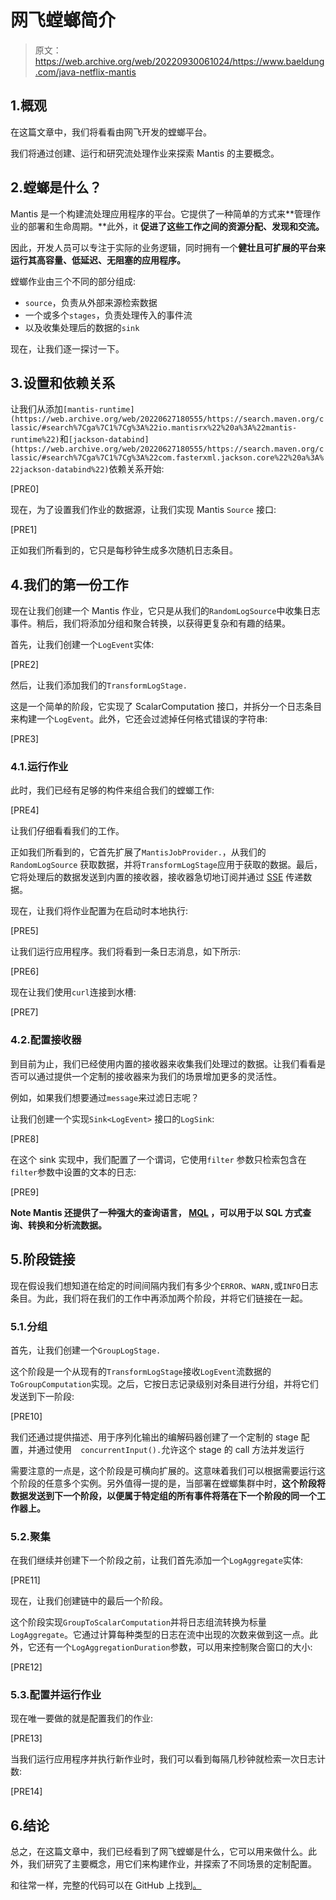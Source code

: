 # 网飞螳螂简介

> 原文：<https://web.archive.org/web/20220930061024/https://www.baeldung.com/java-netflix-mantis>

## 1.概观

在这篇文章中，我们将看看由网飞开发的螳螂平台。

我们将通过创建、运行和研究流处理作业来探索 Mantis 的主要概念。

## 2.螳螂是什么？

Mantis 是一个构建流处理应用程序的平台。它提供了一种简单的方式来**管理作业的部署和生命周期。**此外，it **促进了这些工作之间的资源分配、发现和交流。**

因此，开发人员可以专注于实际的业务逻辑，同时拥有一个**健壮且可扩展的平台来运行其高容量、低延迟、无阻塞的应用程序。**

螳螂作业由三个不同的部分组成:

*   `source`，负责从外部来源检索数据
*   一个或多个`stages`，负责处理传入的事件流
*   以及收集处理后的数据的`sink`

现在，让我们逐一探讨一下。

## 3.设置和依赖关系

让我们从添加`[mantis-runtime](https://web.archive.org/web/20220627180555/https://search.maven.org/classic/#search%7Cga%7C1%7Cg%3A%22io.mantisrx%22%20a%3A%22mantis-runtime%22)`和`[jackson-databind](https://web.archive.org/web/20220627180555/https://search.maven.org/classic/#search%7Cga%7C1%7Cg%3A%22com.fasterxml.jackson.core%22%20a%3A%22jackson-databind%22)`依赖关系开始:

[PRE0]

现在，为了设置我们作业的数据源，让我们实现 Mantis `Source` 接口:

[PRE1]

正如我们所看到的，它只是每秒钟生成多次随机日志条目。

## 4.我们的第一份工作

现在让我们创建一个 Mantis 作业，它只是从我们的`RandomLogSource`中收集日志事件。稍后，我们将添加分组和聚合转换，以获得更复杂和有趣的结果。

首先，让我们创建一个`LogEvent`实体:

[PRE2]

然后，让我们添加我们的`TransformLogStage.`

这是一个简单的阶段，它实现了 ScalarComputation 接口，并拆分一个日志条目来构建一个`LogEvent`。此外，它还会过滤掉任何格式错误的字符串:

[PRE3]

### 4.1.运行作业

此时，我们已经有足够的构件来组合我们的螳螂工作:

[PRE4]

让我们仔细看看我们的工作。

正如我们所看到的，它首先扩展了`MantisJobProvider.`，从我们的`RandomLogSource` 获取数据，并将`TransformLogStage`应用于获取的数据。最后，它将处理后的数据发送到内置的接收器，接收器急切地订阅并通过 [SSE](https://web.archive.org/web/20220627180555/https://en.wikipedia.org/wiki/Server-sent_events) 传递数据。

现在，让我们将作业配置为在启动时本地执行:

[PRE5]

让我们运行应用程序。我们将看到一条日志消息，如下所示:

[PRE6]

现在让我们使用`curl`连接到水槽:

[PRE7]

### 4.2.配置接收器

到目前为止，我们已经使用内置的接收器来收集我们处理过的数据。让我们看看是否可以通过提供一个定制的接收器来为我们的场景增加更多的灵活性。

例如，如果我们想要通过`message`来过滤日志呢？

让我们创建一个实现`Sink<LogEvent>` 接口的`LogSink`:

[PRE8]

在这个 sink 实现中，我们配置了一个谓词，它使用`filter` 参数只检索包含在`filter`参数中设置的文本的日志:

[PRE9]

**Note Mantis 还提供了一种强大的查询语言， [MQL](https://web.archive.org/web/20220627180555/https://netflix.github.io/mantis/reference/mql/) ，可以用于以 SQL 方式查询、转换和分析流数据。**

## 5.阶段链接

现在假设我们想知道在给定的时间间隔内我们有多少个`ERROR`、`WARN,`或`INFO`日志条目。为此，我们将在我们的工作中再添加两个阶段，并将它们链接在一起。

### 5.1.分组

首先，让我们创建一个`GroupLogStage.`

这个阶段是一个从现有的`TransformLogStage`接收`LogEvent`流数据的`ToGroupComputation`实现。之后，它按日志记录级别对条目进行分组，并将它们发送到下一阶段:

[PRE10]

我们还通过提供描述、用于序列化输出的编解码器创建了一个定制的 stage 配置，并通过使用`  concurrentInput().`允许这个 stage 的 call 方法并发运行

需要注意的一点是，这个阶段是可横向扩展的。这意味着我们可以根据需要运行这个阶段的任意多个实例。另外值得一提的是，当部署在螳螂集群中时，**这个阶段将数据发送到下一个阶段，以便属于特定组的所有事件将落在下一个阶段的同一个工作器上。**

### 5.2.聚集

在我们继续并创建下一个阶段之前，让我们首先添加一个`LogAggregate`实体:

[PRE11]

现在，让我们创建链中的最后一个阶段。

这个阶段实现`GroupToScalarComputation`并将日志组流转换为标量`LogAggregate`。它通过计算每种类型的日志在流中出现的次数来做到这一点。此外，它还有一个`LogAggregationDuration`参数，可以用来控制聚合窗口的大小:

[PRE12]

### 5.3.配置并运行作业

现在唯一要做的就是配置我们的作业:

[PRE13]

当我们运行应用程序并执行新作业时，我们可以看到每隔几秒钟就检索一次日志计数:

[PRE14]

## 6.结论

总之，在这篇文章中，我们已经看到了网飞螳螂是什么，它可以用来做什么。此外，我们研究了主要概念，用它们来构建作业，并探索了不同场景的定制配置。

和往常一样，完整的代码可以在 GitHub 上找到[。](https://web.archive.org/web/20220627180555/https://github.com/eugenp/tutorials/tree/master/netflix-modules)